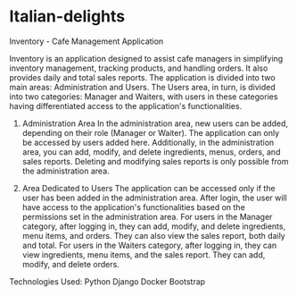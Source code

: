 # Italian-delights
Inventory - Cafe Management Application

Inventory is an application designed to assist cafe managers in simplifying inventory management, tracking products, and handling orders. It also provides daily and total sales reports. The application is divided into two main areas: Administration and Users. The Users area, in turn, is divided into two categories: Manager and Waiters, with users in these categories having differentiated access to the application's functionalities.

1. Administration Area
In the administration area, new users can be added, depending on their role (Manager or Waiter). The application can only be accessed by users added here. Additionally, in the administration area, you can add, modify, and delete ingredients, menus, orders, and sales reports. Deleting and modifying sales reports is only possible from the administration area.

2. Area Dedicated to Users
The application can be accessed only if the user has been added in the administration area. After login, the user will have access to the application's functionalities based on the permissions set in the administration area. For users in the Manager category, after logging in, they can add, modify, and delete ingredients, menu items, and orders. They can also view the sales report, both daily and total. For users in the Waiters category, after logging in, they can view ingredients, menu items, and the sales report. They can add, modify, and delete orders.

Technologies Used:
Python
Django
Docker
Bootstrap
